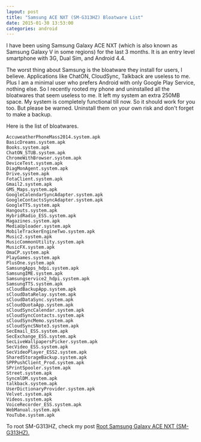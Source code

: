 ```yaml
---
layout: post
title: "Samsung ACE NXT (SM-G313HZ) Bloatware List"
date: 2015-01-30 13:53:00
categories: android
---
```

I have been using Samsung Galaxy ACE NXT (which is also known as Samsung Galaxy V in some regions) for the last 3 months. It is an entry level
smartphone with 3G, Dual Sim, and Android 4.4.

The worst thing about Samsung is the bloatware they install for users, I believe. Applications like ChatON, CloudSync, Talkback are useless to me. Plus
I am a minimal user who prefers Android with only Google Play Service, nothing else. So I recently rooted my phone and uninstalled all the bloatwares that
seem useless to me. It left my system an extra 250MB space. My system is completely functional till now. So it should work for you too. But please be
warned. Uninstall them on your own risk and don't forget to make a backup.

Here is the list of bloatwares.
    
    AccuweatherPhoneMass2014.system.apk
    BasicDreams.system.apk
    Books.system.apk
    ChatON_STUB.system.apk
    ChromeWithBrowser.system.apk
    DeviceTest.system.apk
    DiagMonAgent.system.apk
    Drive.system.apk
    FotaClient.system.apk
    Gmail2.system.apk
    GMS_Maps.system.apk
    GoogleCalendarSyncAdapter.system.apk
    GoogleContactsSyncAdapter.system.apk
    GoogleTTS.system.apk
    Hangouts.system.apk
    HybridRadio_ESS.system.apk
    Magazines.system.apk
    MediaUploader.system.apk
    MobileTrackerEngineTwo.system.apk
    Music2.system.apk
    MusicCommonUtility.system.apk
    MusicFX.system.apk
    OmaCP.system.apk
    PlayGames.system.apk
    PlusOne.system.apk
    SamsungApps_hdpi.system.apk
    SamsungIME.system.apk
    Samsungservice2_hdpi.system.apk
    SamsungTTS.system.apk
    sCloudBackupApp.system.apk
    sCloudDataRelay.system.apk
    sCloudDataSync.system.apk
    sCloudQuotaApp.system.apk
    sCloudSyncCalendar.system.apk
    sCloudSyncContacts.system.apk
    sCloudSyncMemo.system.apk
    sCloudSyncSNote3.system.apk
    SecEmail_ESS.system.apk
    SecExchange_ESS.system.apk
    SecLiveWallpapersPicker.system.apk
    SecVideo_ESS.system.apk
    SecVideoPlayer_ESS2.system.apk
    SharedStorageBackup.system.apk
    SPPPushClient_Prod.system.apk
    SPrintSpooler.system.apk
    Street.system.apk
    SyncmlDM.system.apk
    talkback.system.apk
    UserDictionaryProvider.system.apk
    Velvet.system.apk
    Videos.system.apk
    VoiceRecorder_ESS.system.apk
    WebManual.system.apk
    YouTube.system.apk

To root SM-G313HZ, check my post [Root Samsung Galaxy ACE NXT (SM-G313HZ).](http://blog.minhazulhaque.com/2015/01/root-samsung-galaxy-ace-nxt-sm-g313hz.html)